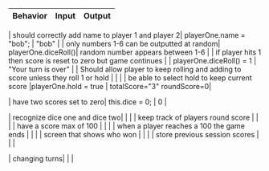 | Behavior                                                        | Input     | Output    |
| --------------------------------------------------------------- | --------- | --------- |

| should correctly add name to player 1 and player 2| playerOne.name = "bob"; | "bob" |
| only numbers 1-6 can be outputted at random| playerOne.diceRoll()| random number appears between 1-6  |
| if player hits 1 then score is reset to zero but game continues | | playerOne.diceRoll() = 1 | "Your turn is over" |
| Should allow player to keep rolling and adding to score unless they roll 1 or hold | |  |
| be able to select hold to keep current score |playerOne.hold = true | totalScore="3" roundScore=0|

| have two scores set to zero| this.dice = 0;  | 0 |

| recognize dice one and dice two|  |  |
| keep track of players round score |  |  |
| have a score max of 100 | |  |
| when a player reaches a 100 the game ends | |  |
| screen that shows who won  | |  |
| store previous session scores | |  |



| changing turns| |  |